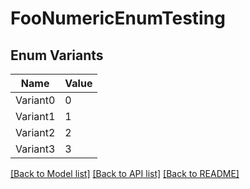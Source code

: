 # FooNumericEnumTesting

## Enum Variants

| Name | Value |
|---- | -----|
| Variant0 | 0 |
| Variant1 | 1 |
| Variant2 | 2 |
| Variant3 | 3 |


[[Back to Model list]](../README.md#documentation-for-models) [[Back to API list]](../README.md#documentation-for-api-endpoints) [[Back to README]](../README.md)


